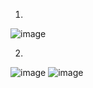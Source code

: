 1.
![image](https://user-images.githubusercontent.com/95243483/162024048-34635e55-685c-48a2-97fa-4c587328d270.png)

2.
![image](https://user-images.githubusercontent.com/95243483/162038722-9dfaca41-733a-4d44-a76e-2657d0f23889.png)
![image](https://user-images.githubusercontent.com/95243483/162038861-dc8e8ec8-b134-418f-a953-81304fd79a3d.png)
